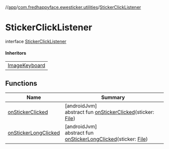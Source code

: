 //[app](../../../index.md)/[com.fredhappyface.ewesticker.utilities](../index.md)/[StickerClickListener](index.md)

# StickerClickListener

interface [StickerClickListener](index.md)

#### Inheritors

| |
|---|
| [ImageKeyboard](../../com.fredhappyface.ewesticker/-image-keyboard/index.md) |

## Functions

| Name | Summary |
|---|---|
| [onStickerClicked](on-sticker-clicked.md) | [androidJvm]<br>abstract fun [onStickerClicked](on-sticker-clicked.md)(sticker: [File](https://developer.android.com/reference/kotlin/java/io/File.html)) |
| [onStickerLongClicked](on-sticker-long-clicked.md) | [androidJvm]<br>abstract fun [onStickerLongClicked](on-sticker-long-clicked.md)(sticker: [File](https://developer.android.com/reference/kotlin/java/io/File.html)) |
